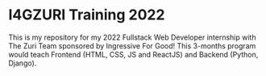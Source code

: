 # I4GZURI Training 2022

This is my repository for my 2022 Fullstack Web Developer internship with The Zuri Team sponsored by Ingressive For Good!
This 3-months program would teach Frontend (HTML, CSS, JS and ReactJS) and Backend (Python, Django).